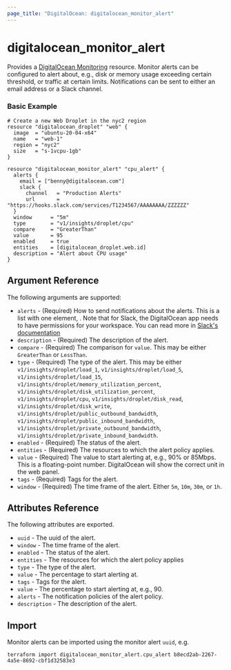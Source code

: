 ```yaml
---
page_title: "DigitalOcean: digitalocean_monitor_alert"
---
```


# digitalocean_monitor_alert

Provides a [DigitalOcean Monitoring](https://docs.digitalocean.com/reference/api/api-reference/#tag/Monitoring) resource.
Monitor alerts can be configured to alert about, e.g., disk or memory usage exceeding certain threshold, or traffic at certain
limits. Notifications can be sent to either an email address or a Slack channel.

### Basic Example

```hcl
# Create a new Web Droplet in the nyc2 region
resource "digitalocean_droplet" "web" {
  image  = "ubuntu-20-04-x64"
  name   = "web-1"
  region = "nyc2"
  size   = "s-1vcpu-1gb"
}

resource "digitalocean_monitor_alert" "cpu_alert" {
  alerts {
    email = ["benny@digitalocean.com"]
    slack {
      channel   = "Production Alerts"
      url       = "https://hooks.slack.com/services/T1234567/AAAAAAAA/ZZZZZZ"
  }
  window      = "5m"
  type        = "v1/insights/droplet/cpu"
  compare     = "GreaterThan"
  value       = 95
  enabled     = true
  entities    = [digitalocean_droplet.web.id]
  description = "Alert about CPU usage"
}
```

## Argument Reference

The following arguments are supported:

* `alerts` - (Required) How to send notifications about the alerts. This is a list with one element, .
  Note that for Slack, the DigitalOcean app needs to have permissions for your workspace. You can
  read more in [Slack's documentation](https://slack.com/intl/en-dk/help/articles/222386767-Manage-app-installation-settings-for-your-workspace)
* `description` - (Required) The description of the alert.
* `compare` - (Required) The comparison for `value`. 
  This may be either `GreaterThan` or `LessThan`.
* `type` - (Required) The type of the alert.
  This may be either `v1/insights/droplet/load_1`, `v1/insights/droplet/load_5`, `v1/insights/droplet/load_15`,
  `v1/insights/droplet/memory_utilization_percent`, `v1/insights/droplet/disk_utilization_percent`,
  `v1/insights/droplet/cpu`, `v1/insights/droplet/disk_read`, `v1/insights/droplet/disk_write`,
  `v1/insights/droplet/public_outbound_bandwidth`, `v1/insights/droplet/public_inbound_bandwidth`,
  `v1/insights/droplet/private_outbound_bandwidth`, `v1/insights/droplet/private_inbound_bandwidth`.
* `enabled` - (Required) The status of the alert.
* `entities` - (Required) The resources to which the alert policy applies.
* `value` - (Required) The value to start alerting at, e.g., 90% or 85Mbps. This is a floating-point number. 
  DigitalOcean will show the correct unit in the web panel.
* `tags` - (Required) Tags for the alert.
* `window` - (Required) The time frame of the alert. Either `5m`, `10m`, `30m`, or `1h`. 

## Attributes Reference

The following attributes are exported.

* `uuid` - The uuid of the alert.
* `window` - The time frame of the alert.
* `enabled` - The status of the alert.
* `entities` - The resources for which the alert policy applies
* `type` - The type of the alert.
* `value` - The percentage to start alerting at.
* `tags` - Tags for the alert.
* `value` - The percentage to start alerting at, e.g., 90.
* `alerts` - The notification policies of the alert policy.
* `description` - The description of the alert.

## Import

Monitor alerts can be imported using the monitor alert `uuid`, e.g.

```shell
terraform import digitalocean_monitor_alert.cpu_alert b8ecd2ab-2267-4a5e-8692-cbf1d32583e3
```
